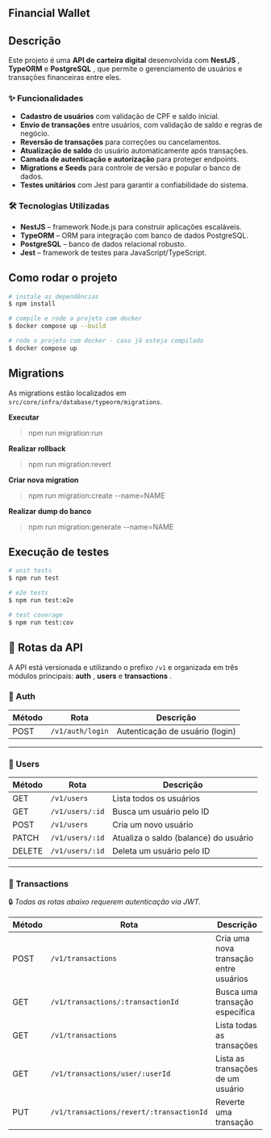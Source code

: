 ## Financial Wallet

## Descrição

Este projeto é uma **API de carteira digital** desenvolvida com  **NestJS** , **TypeORM** e  **PostgreSQL** , que permite o gerenciamento de usuários e transações financeiras entre eles.

### ✨ Funcionalidades

* **Cadastro de usuários** com validação de CPF e saldo inicial.
* **Envio de transações** entre usuários, com validação de saldo e regras de negócio.
* **Reversão de transações** para correções ou cancelamentos.
* **Atualização de saldo** do usuário automaticamente após transações.
* **Camada de autenticação e autorização** para proteger endpoints.
* **Migrations e Seeds** para controle de versão e popular o banco de dados.
* **Testes unitários** com Jest para garantir a confiabilidade do sistema.

### 🛠 Tecnologias Utilizadas

* **NestJS** – framework Node.js para construir aplicações escaláveis.
* **TypeORM** – ORM para integração com banco de dados PostgreSQL.
* **PostgreSQL** – banco de dados relacional robusto.
* **Jest** – framework de testes para JavaScript/TypeScript.

## Como rodar o projeto

```bash
# instale as dependências
$ npm install

# compile e rode o projeto com docker 
$ docker compose up --build

# rode o projeto com docker - caso já esteja compilado
$ docker compose up
```

## Migrations

As migrations estão localizados em `src/core/infra/database/typeorm/migrations`.

**Executar**

> npm run migration:run

**Realizar rollback**

> npm run migration:revert

**Criar nova migration**

> npm run migration:create --name=NAME

**Realizar dump do banco**

> npm run migration:generate --name=NAME

## Execução de testes

```bash
# unit tests
$ npm run test

# e2e tests
$ npm run test:e2e

# test coverage
$ npm run test:cov
```


## 📡 Rotas da API

A API está versionada e utilizando o prefixo `/v1` e organizada em três módulos principais:  **auth** , **users** e  **transactions** .

### 🔐 Auth

| Método | Rota               | Descrição                        |
| ------- | ------------------ | ---------------------------------- |
| POST    | `/v1/auth/login` | Autenticação de usuário (login) |

---

### 👤 Users

| Método | Rota              | Descrição                            |
| ------- | ----------------- | -------------------------------------- |
| GET     | `/v1/users`     | Lista todos os usuários               |
| GET     | `/v1/users/:id` | Busca um usuário pelo ID              |
| POST    | `/v1/users`     | Cria um novo usuário                  |
| PATCH   | `/v1/users/:id` | Atualiza o saldo (balance) do usuário |
| DELETE  | `/v1/users/:id` | Deleta um usuário pelo ID             |

---

### 💸 Transactions

🔒 *Todas as rotas abaixo requerem autenticação via JWT.*

| Método | Rota                                       | Descrição                               |
| ------- | ------------------------------------------ | ----------------------------------------- |
| POST    | `/v1/transactions`                       | Cria uma nova transação entre usuários |
| GET     | `/v1/transactions/:transactionId`        | Busca uma transação específica         |
| GET     | `/v1/transactions`                       | Lista todas as transações               |
| GET     | `/v1/transactions/user/:userId`          | Lista as transações de um usuário      |
| PUT     | `/v1/transactions/revert/:transactionId` | Reverte uma transação                   |
